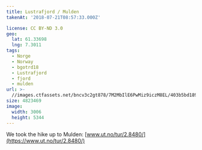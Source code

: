 ```yaml
---
title: Lustrafjord / Mulden
takenAt: '2018-07-21T08:57:33.000Z'

license: CC BY-ND 3.0
geo:
  lat: 61.33698
  lng: 7.3011
tags:
  - Norge
  - Norway
  - bgotrd18
  - Lustrafjord
  - fjord
  - mulden
url: >-
  //images.ctfassets.net/bncv3c2gt878/7M2MbIlE6PwMiz9iczM8EL/403b5bd189f44f3fe203ff0027ee51ba/lustrafjord--mulden_42051166180_o
size: 4823469
image:
  width: 3006
  height: 5344
---
```


We took the hike up to Mulden: [www.ut.no/tur/2.8480/](https://www.ut.no/tur/2.8480/)

